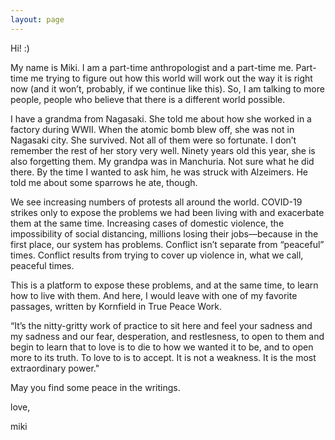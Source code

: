 ```yaml
---
layout: page
---
```




Hi! :)

My name is Miki. I am a part-time anthropologist and a part-time me. Part-time me trying to figure out how this world will work out the way it is right now (and it won’t, probably, if we continue like this). So, I am talking to more people, people who believe that there is a different world possible.  

I have a grandma from Nagasaki. She told me about how she worked in a factory during WWII. When the atomic bomb blew off, she was not in Nagasaki city. She survived. Not all of them were so fortunate. I don’t remember the rest of her story very well. Ninety years old this year, she is also forgetting them. My grandpa was in Manchuria. Not sure what he did there. By the time I wanted to ask him, he was struck with Alzeimers. He told me about some sparrows he ate, though.

We see increasing numbers of protests all around the world. COVID-19 strikes only to expose the problems we had been living with and exacerbate them at the same time. Increasing cases of domestic violence, the impossibility of social distancing, millions losing their jobs—because in the first place, our system has problems. Conflict isn’t separate from “peaceful” times. Conflict results from trying to cover up violence in, what we call, peaceful times.

This is a platform to expose these problems, and at the same time, to learn how to live with them. And here, I would leave with one of my favorite passages, written by Kornfield in True Peace Work. 

“It’s the nitty-gritty work of practice to sit here and feel your sadness and my sadness and our fear, desperation, and restlesness, to open to them and begin to learn that to love is to die to how we wanted it to be, and to open more to its truth. To love to is to accept. It is not a weakness. It is the most extraordinary power."

May you find some peace in the writings. 

love,

miki







 